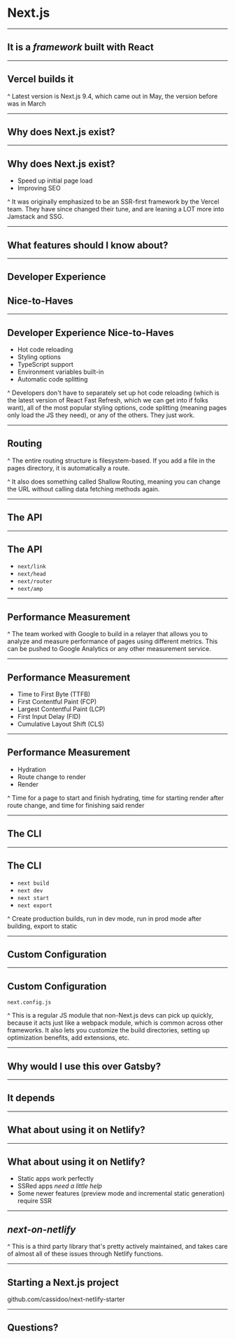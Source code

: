 # Next.js

---

## It is a _framework_ built with React

---

## Vercel builds it

^ Latest version is Next.js 9.4, which came out in May, the version before was in March

---

## Why does Next.js exist?

---

## Why does Next.js exist?

- Speed up initial page load
- Improving SEO

^ It was originally emphasized to be an SSR-first framework by the Vercel team. They have since changed their tune, and are leaning a LOT more into Jamstack and SSG.

---

## What features should I know about?

---

## Developer Experience
## Nice-to-Haves

---

## Developer Experience Nice-to-Haves

- Hot code reloading
- Styling options
- TypeScript support
- Environment variables built-in
- Automatic code splitting

^ Developers don't have to separately set up hot code reloading (which is the latest version of React Fast Refresh, which we can get into if folks want), all of the most popular styling options, code splitting (meaning pages only load the JS they need), or any of the others. They just work.

---

## Routing

^ The entire routing structure is filesystem-based. If you add a file in the pages directory, it is automatically a route.

^ It also does something called Shallow Routing, meaning you can change the URL without calling data fetching methods again.

---

## The API

---

## The API

- `next/link`
- `next/head`
- `next/router`
- `next/amp`

---

## Performance Measurement

^ The team worked with Google to build in a relayer that allows you to analyze and measure performance of pages using different metrics. This can be pushed to Google Analytics or any other measurement service.

---

## Performance Measurement

- Time to First Byte (TTFB)
- First Contentful Paint (FCP)
- Largest Contentful Paint (LCP)
- First Input Delay (FID)
- Cumulative Layout Shift (CLS)

---

## Performance Measurement

- Hydration
- Route change to render
- Render

^ Time for a page to start and finish hydrating, time for starting render after route change, and time for finishing said render

---

## The CLI

---

## The CLI

- `next build`
- `next dev`
- `next start`
- `next export`

^ Create production builds, run in dev mode, run in prod mode after building, export to static

---

## Custom Configuration

---

## Custom Configuration

`next.config.js`

^ This is a regular JS module that non-Next.js devs can pick up quickly, because it acts just like a webpack module, which is common across other frameworks. It also lets you customize the build directories, setting up optimization benefits, add extensions, etc.

---

## Why would I use this over Gatsby?

---

## **It depends**

---

## What about using it on Netlify?

---

## What about using it on Netlify?

- Static apps work perfectly
- SSRed apps _need a little help_
- Some newer features (preview mode and incremental static generation) require SSR

---

## _next-on-netlify_

^ This is a third party library that's pretty actively maintained, and takes care of almost all of these issues through Netlify functions.

---

## Starting a Next.js project

github.com/cassidoo/next-netlify-starter

---

## **Questions?**